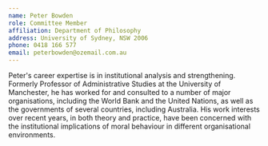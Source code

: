 ```yaml
---
name: Peter Bowden   
role: Committee Member
affiliation: Department of Philosophy
address: University of Sydney, NSW 2006  
phone: 0418 166 577  
email: peterbowden@ozemail.com.au  
---
```


Peter's career expertise is in institutional analysis and strengthening. Formerly Professor of Administrative Studies at the University of Manchester, he has worked for and consulted to a number of major organisations, including the World Bank and the United Nations, as well as the governments of several countries, including Australia. His work interests over recent years, in both theory and practice, have been concerned with the institutional implications of moral behaviour in different organisational environments.
